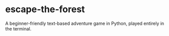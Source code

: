 # escape-the-forest
A beginner-friendly text-based adventure game in Python, played entirely in the terminal.

